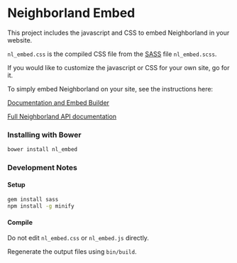 # Neighborland Embed

This project includes the javascript and CSS to embed Neighborland in your website.

`nl_embed.css` is the compiled CSS file from the [SASS](http://sass-lang.com/) file `nl_embed.scss`.

If you would like to customize the javascript or CSS for your own site, go for it.

To simply embed Neighborland on your site, see the instructions here:

[Documentation and Embed Builder](https://neighborland.com/embed)

[Full Neighborland API documentation](https://neighborland.com/docs)

### Installing with Bower

```sh
bower install nl_embed
```

### Development Notes

#### Setup

```sh
gem install sass
npm install -g minify
```

#### Compile

Do not edit `nl_embed.css` or `nl_embed.js` directly.

Regenerate the output files using `bin/build`.
